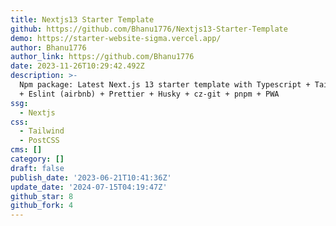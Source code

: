 ```yaml
---
title: Nextjs13 Starter Template
github: https://github.com/Bhanu1776/Nextjs13-Starter-Template
demo: https://starter-website-sigma.vercel.app/
author: Bhanu1776
author_link: https://github.com/Bhanu1776
date: 2023-11-26T10:29:42.492Z
description: >-
  Npm package: Latest Next.js 13 starter template with Typescript + Tailwindcss
  + Eslint (airbnb) + Prettier + Husky + cz-git + pnpm + PWA
ssg:
  - Nextjs
css:
  - Tailwind
  - PostCSS
cms: []
category: []
draft: false
publish_date: '2023-06-21T10:41:36Z'
update_date: '2024-07-15T04:19:47Z'
github_star: 8
github_fork: 4
---
```

